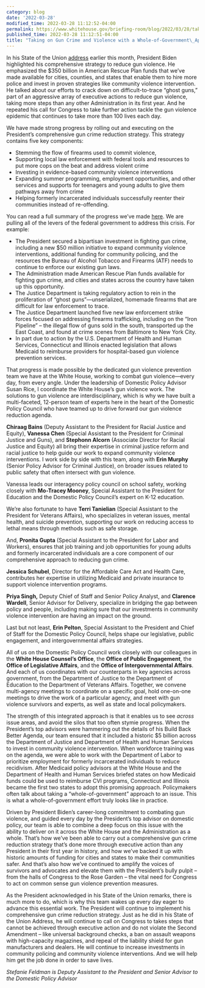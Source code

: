 ```yaml
---
category: blog
date: '2022-03-28'
modified_time: 2022-03-28 11:12:52-04:00
permalink: https://www.whitehouse.gov/briefing-room/blog/2022/03/28/taking-on-gun-crime-and-violence-with-a-whole-of-government-approach/
published_time: 2022-03-28 11:12:51-04:00
title: "Taking on Gun Crime and Violence with a Whole-of-Government\_Approach"
---
```

 
In his State of the Union
[address](https://www.whitehouse.gov/briefing-room/speeches-remarks/2022/03/02/remarks-by-president-biden-in-state-of-the-union-address/)
earlier this month, President Biden highlighted his comprehensive
strategy to reduce gun violence. He emphasized the $350 billion in
American Rescue Plan funds that we’ve made available for cities,
counties, and states that enable them to hire more police and invest in
proven strategies like community violence intervention. He talked about
our efforts to crack down on difficult-to-trace “ghost guns,” part of an
aggressive array of executive actions to reduce gun violence, taking
more steps than any other Administration in its first year. And he
repeated his call for Congress to take further action tackle the gun
violence epidemic that continues to take more than 100 lives each day.

We have made strong progress by rolling out and executing on the
President’s comprehensive gun crime reduction strategy. This strategy
contains five key components:

-   Stemming the flow of firearms used to commit violence,
-   Supporting local law enforcement with federal tools and resources to
    put more cops on the beat and address violent crime
-   Investing in evidence-based community violence interventions
-   Expanding summer programming, employment opportunities, and other
    services and supports for teenagers and young adults to give them
    pathways away from crime
-   Helping formerly incarcerated individuals successfully reenter their
    communities instead of re-offending.

You can read a full summary of the progress we’ve made
[here](https://www.whitehouse.gov/briefing-room/statements-releases/2022/03/01/fact-sheet-president-bidens-historic-actions-to-make-our-communities-safer-by-reducing-gun-crime/).
We are pulling all of the levers of the federal government to address
this crisis. For example:

-   The President secured a bipartisan investment in fighting gun crime,
    including a new $50 million initiative to expand community violence
    interventions, additional funding for community policing, and the
    resources the Bureau of Alcohol Tobacco and Firearms (ATF) needs to
    continue to enforce our existing gun laws.
-   The Administration made American Rescue Plan funds available for
    fighting gun crime, and cities and states across the country have
    taken up this opportunity.
-   The Justice Department is taking regulatory action to rein in the
    proliferation of “ghost guns”—unserialized, homemade firearms that
    are difficult for law enforcement to trace.
-   The Justice Department launched five new law enforcement strike
    forces focused on addressing firearms trafficking, including on the
    “Iron Pipeline” – the illegal flow of guns sold in the south,
    transported up the East Coast, and found at crime scenes from
    Baltimore to New York City.
-   In part due to action by the U.S. Department of Health and Human
    Services, Connecticut and Illinois enacted legislation that allows
    Medicaid to reimburse providers for hospital-based gun violence
    prevention services.

That progress is made possible by the dedicated gun violence prevention
team we have at the White House, working to combat gun violence—every
day, from every angle. Under the leadership of Domestic Policy Advisor
Susan Rice, I coordinate the White House’s gun violence work. The
solutions to gun violence are interdisciplinary, which is why we have
built a multi-faceted, 12-person team of experts here in the heart of
the Domestic Policy Council who have teamed up to drive forward our gun
violence reduction agenda.

**Chiraag Bains** (Deputy Assistant to the President for Racial Justice
and Equity), **Vanessa Chen** (Special Assistant to the President for
Criminal Justice and Guns), and **Stephonn Alcorn** (Associate Director
for Racial Justice and Equity) all bring their expertise in criminal
justice reform and racial justice to help guide our work to expand
community violence interventions. I work side by side with this team,
along with **Erin Murphy** (Senior Policy Advisor for Criminal Justice),
on broader issues related to public safety that often intersect with gun
violence.

Vanessa leads our interagency policy council on school safety, working
closely with **Mo-Tracey Mooney**, Special Assistant to the President
for Education and the Domestic Policy Council’s expert on K-12
education.

We’re also fortunate to have **Terri Tanielian** (Special Assistant to
the President for Veterans Affairs), who specializes in veteran issues,
mental health, and suicide prevention, supporting our work on reducing
access to lethal means through methods such as safe storage.

And, **Pronita Gupta** (Special Assistant to the President for Labor and
Workers), ensures that job training and job opportunities for young
adults and formerly incarcerated individuals are a core component of our
comprehensive approach to reducing gun crime.

**Jessica Schubel**, Director for the Affordable Care Act and Health
Care, contributes her expertise in utilizing Medicaid and private
insurance to support violence intervention programs.

**Priya Singh,** Deputy Chief of Staff and Senior Policy Analyst, and
**Clarence Wardell**, Senior Advisor for Delivery, specialize in
bridging the gap between policy and people, including making sure that
our investments in community violence intervention are having an impact
on the ground.

Last but not least, **Erin Pelton**, Special Assistant to the President
and Chief of Staff for the Domestic Policy Council, helps shape our
legislative, public engagement, and intergovernmental affairs
strategies.

All of us on the Domestic Policy Council work closely with our
colleagues in the **White House Counsel’s Office**, the **Office of
Public Engagement**, the **Office of Legislative Affairs**, and the
**Office of Intergovernmental Affairs**. And each of us coordinates with
our counterparts in key agencies across government, from the Department
of Justice to the Department of Education to the Department of Veterans
Affairs. Together, we convene multi-agency meetings to coordinate on a
specific goal, hold one-on-one meetings to drive the work of a
particular agency, and meet with gun violence survivors and experts, as
well as state and local policymakers.

The strength of this integrated approach is that it enables us to see
*across* issue areas, and avoid the silos that too often stymie
progress. When the President’s top advisors were hammering out the
details of his Build Back Better Agenda, our team ensured that it
included a historic $5 billion across the Department of Justice and
Department of Health and Human Services to invest in community violence
intervention. When workforce training was on the agenda, we were able to
work with the Department of Labor to prioritize employment for formerly
incarcerated individuals to reduce recidivism. After Medicaid policy
advisors at the White House and the Department of Health and Human
Services briefed states on how Medicaid funds could be used to reimburse
CVI programs, Connecticut and Illinois became the first two states to
adopt this promising approach. Policymakers often talk about taking a
“whole-of-government” approach to an issue. This is what a
whole-of-government effort truly looks like in practice.

Driven by President Biden’s career-long commitment to combating gun
violence, and guided every day by the President’s top advisor on
domestic policy, our team is able to combine a deep focus on this issue
with the ability to deliver on it across the White House and the
Administration as a whole. That’s how we’ve been able to carry out a
comprehensive gun crime reduction strategy that’s done more through
executive action than any President in their first year in history, and
how we’ve backed it up with historic amounts of funding for cities and
states to make their communities safer. And that’s also how we’ve
continued to amplify the voices of survivors and advocates and elevate
them with the President’s bully pulpit – from the halls of Congress to
the Rose Garden – the vital need for Congress to act on common sense gun
violence prevention measures.

As the President acknowledged in his State of the Union remarks, there
is much more to do, which is why this team wakes up every day eager to
advance this essential work. The President will continue to implement
his comprehensive gun crime reduction strategy. Just as he did in his
State of the Union Address, he will continue to call on Congress to
takes steps that cannot be achieved through executive action and do not
violate the Second Amendment – like universal background checks, a ban
on assault weapons with high-capacity magazines, and repeal of the
liability shield for gun manufacturers and dealers. He will continue to
increase investments in community policing and community violence
interventions. And we will help him get the job done in order to save
lives.

*Stefanie Feldman is Deputy Assistant to the President and Senior
Advisor to the Domestic Policy Advisor*
